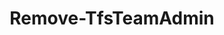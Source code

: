 ﻿---
title: Remove-TfsTeamAdmin
breadcrumbs: [ "Team", "TeamAdmin" ]
parent: "Team.TeamAdmin"
description: "Removes an administrator from a team. "
remarks: 
parameterSets: 
  "_All_": [ Admin, Collection, Project, Server, Team ] 
  "__AllParameterSets":  
    Admin: 
      type: "object"  
      position: "0"  
    Collection: 
      type: "object"  
    Project: 
      type: "object"  
    Server: 
      type: "object"  
    Team: 
      type: "object" 
parameters: 
  - name: "Admin" 
    description: "Specifies the administrator to remove from the team. " 
    globbing: false 
    pipelineInput: "true (ByValue)" 
    position: 0 
    type: "object" 
  - name: "Team" 
    description: "Specifies the name of the Team, its ID (a GUID), or a Microsoft.TeamFoundation.Core.WebApi.WebApiTeam object to connect to. When omitted, it defaults to the connection set by Connect-TfsTeam (if any). For more details, see the Get-TfsTeam cmdlet. " 
    globbing: false 
    type: "object" 
  - name: "Project" 
    description: "Specifies the name of the Team Project, its ID (a GUID), or a Microsoft.TeamFoundation.Core.WebApi.TeamProject object to connect to. When omitted, it defaults to the connection set by Connect-TfsTeamProject (if any). For more details, see the Get-TfsTeamProject cmdlet. " 
    globbing: false 
    type: "object" 
  - name: "Collection" 
    description: "Specifies the URL to the Team Project Collection or Azure DevOps Organization to connect to, a TfsTeamProjectCollection object (Windows PowerShell only), or a VssConnection object. You can also connect to an Azure DevOps Services organizations by simply providing its name instead of the full URL. For more details, see the Get-TfsTeamProjectCollection cmdlet. When omitted, it defaults to the connection set by Connect-TfsTeamProjectCollection (if any). " 
    globbing: false 
    type: "object" 
    aliases: [ Organization ] 
  - name: "Organization" 
    description: "Specifies the URL to the Team Project Collection or Azure DevOps Organization to connect to, a TfsTeamProjectCollection object (Windows PowerShell only), or a VssConnection object. You can also connect to an Azure DevOps Services organizations by simply providing its name instead of the full URL. For more details, see the Get-TfsTeamProjectCollection cmdlet. When omitted, it defaults to the connection set by Connect-TfsTeamProjectCollection (if any). This is an alias of the Collection parameter." 
    globbing: false 
    type: "object" 
    aliases: [ Organization ] 
  - name: "Server" 
    description: "Specifies the URL to the Team Foundation Server to connect to, a TfsConfigurationServer object (Windows PowerShell only), or a VssConnection object. When omitted, it defaults to the connection set by Connect-TfsConfiguration (if any). For more details, see the Get-TfsConfigurationServer cmdlet. " 
    globbing: false 
    type: "object"
inputs: 
  - type: "System.Object" 
    description: "Specifies the administrator to remove from the team. "
outputs: 
  - type: "Microsoft.VisualStudio.Services.Identity.Identity" 
    description: 
notes: 
relatedLinks: 
  - text: "Online Version:" 
    uri: "https://tfscmdlets.dev/docs/cmdlets/Team/TeamAdmin/Remove-TfsTeamAdmin"
aliases: 
examples: 
---
